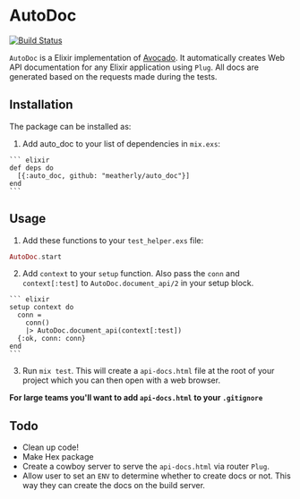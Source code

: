 # AutoDoc
[![Build Status](https://travis-ci.org/meatherly/auto_doc.svg)](https://travis-ci.org/meatherly/auto_doc)

`AutoDoc` is a Elixir implementation of [Avocado](https://github.com/metova/avocado). It automatically creates Web API documentation for any Elixir application using `Plug`. All docs are generated based on the requests made during the tests.


## Installation

The package can be installed as:

  1. Add auto_doc to your list of dependencies in `mix.exs`:

    ``` elixir
    def deps do
      [{:auto_doc, github: "meatherly/auto_doc"}]
    end
    ```

## Usage

  1. Add these functions to your `test_helper.exs` file:

  ``` elixir
  AutoDoc.start
  ```

  2. Add `context` to your `setup` function. Also pass the `conn` and `context[:test]` to `AutoDoc.document_api/2` in your setup block.

    ``` elixir
    setup context do
      conn =
        conn()
        |> AutoDoc.document_api(context[:test])
      {:ok, conn: conn}
    end
    ```

  3. Run `mix test`. This will create a `api-docs.html` file at the root of your project which you can then open with a web browser.


  **For large teams you'll want to add `api-docs.html` to your `.gitignore`**

  ## Todo

  * Clean up code!
  * Make Hex package
  * Create a cowboy server to serve the `api-docs.html` via router `Plug`.
  * Allow user to set an `ENV` to determine whether to create docs or not. This way they can create the docs on the build server.
